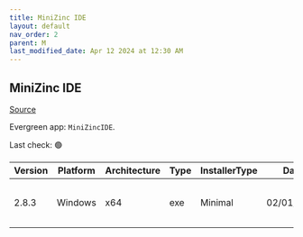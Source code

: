 ```yaml
---
title: MiniZinc IDE
layout: default
nav_order: 2
parent: M
last_modified_date: Apr 12 2024 at 12:30 AM
---
```


## MiniZinc IDE

[Source](https://www.minizinc.org/)

Evergreen app: `MiniZincIDE`. 

Last check: 🟢

| Version | Platform | Architecture | Type | InstallerType | Date       | Size     | URI                                                                                                                                                                                                                    |
| ------- | -------- | ------------ | ---- | ------------- | ---------- | -------- | ---------------------------------------------------------------------------------------------------------------------------------------------------------------------------------------------------------------------- |
| 2.8.3   | Windows  | x64          | exe  | Minimal       | 02/01/2024 | 33027427 | [https://github.com/MiniZinc/MiniZincIDE/releases/download/2.8.3/MiniZincIDE-2.8.3-bundled-setup-win64.exe](https://github.com/MiniZinc/MiniZincIDE/releases/download/2.8.3/MiniZincIDE-2.8.3-bundled-setup-win64.exe) |
